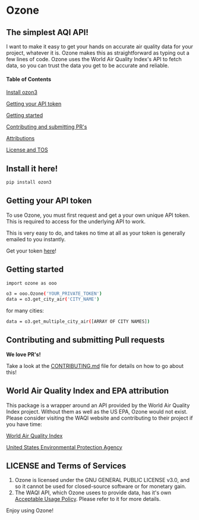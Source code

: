 # Ozone

## The simplest AQI API!

I want to make it easy to get your hands on accurate air quality data for your project, whatever it is. Ozone makes this as straightforward as typing out a few lines of code. Ozone uses the World Air Quality Index's API to fetch data, so you can trust the data you get to be accurate and reliable.

#### Table of Contents

[Install ozon3](#install-it-here)

[Getting your API token](#getting-your-api-token)

[Getting started](#getting-started)

[Contributing and submitting PR's](#contributing-and-submitting-pull-requests)


[Attributions](#World-Air-Quality-Index-and-EPA-attribution)

[License and TOS](#license-and-terms-of-service)

## Install it here!

```sh
pip install ozon3
```

## Getting your API token

To use Ozone, you must first request and get a your own unique API token. This is required to access for the underlying API to work.

This is very easy to do, and takes no time at all as your token is generally emailed to you instantly.

Get your token [here](https://aqicn.org/data-platform/token/#/)!

## Getting started

```sh
import ozone as ooo

o3 = ooo.Ozone('YOUR_PRIVATE_TOKEN')
data = o3.get_city_air('CITY_NAME')
```

for many cities:

```sh
data = o3.get_multiple_city_air([ARRAY OF CITY NAMES])
```

## Contributing and submitting Pull requests

**We love PR's!**

Take a look at the [CONTRIBUTING.md](https://github.com/Milind220/Ozone/blob/main/CONTRIBUTING.md) file for details on how to go about this!


## World Air Quality Index and EPA attribution

This package is a wrapper around an API provided by the World Air Quality Index project. Without them as well as the US EPA, Ozone would not exist. Please consider visiting the WAQI website and contributing to their project if you have time:

[World Air Quality Index](https://aqicn.org/contact/)

[United States Environmental Protection Agency](https://www.google.com/url?sa=t&rct=j&q=&esrc=s&source=web&cd=&cad=rja&uact=8&ved=2ahUKEwiBwZWSyYv2AhVkkNgFHaqsCWAQjBB6BAgaEAE&url=https%3A%2F%2Fwww.epa.gov%2Faboutepa&usg=AOvVaw2WGGvbn5P-QCjOB57cEcm5)

## LICENSE and Terms of Services

1. Ozone is licensed under the GNU GENERAL PUBLIC LICENSE v3.0, and so it cannot be used for closed-source software or for monetary gain.
2. The WAQI API, which Ozone usees to provide data, has it's own [Acceptable Usage Policy](https://aqicn.org/api/tos/). Please refer to it for more details.

Enjoy using Ozone!
